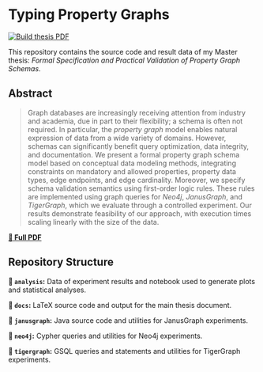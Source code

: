 # Typing Property Graphs

[![Build thesis PDF](https://github.com/nimobeeren/thesis/actions/workflows/latex.yml/badge.svg)](https://github.com/nimobeeren/thesis/actions/workflows/latex.yml)

This repository contains the source code and result data of my Master thesis: _Formal Specification and Practical Validation of Property Graph Schemas_.

## Abstract

> Graph databases are increasingly receiving attention from industry and academia, due in part to their flexibility; a schema is often not required. In particular, the _property graph_ model enables natural expression of data from a wide variety of domains. However, schemas can significantly benefit query optimization, data integrity, and documentation. We present a formal property graph schema model based on conceptual data modeling methods, integrating constraints on mandatory and allowed properties, property data types, edge endpoints, and edge cardinality. Moreover, we specify schema validation semantics using first-order logic rules. These rules are implemented using graph queries for _Neo4j_, _JanusGraph_, and _TigerGraph_, which we evaluate through a controlled experiment. Our results demonstrate feasibility of our approach, with execution times scaling linearly with the size of the data.

[**📄 Full PDF**](docs/thesis.pdf)

## Repository Structure

**📁 `analysis`:** Data of experiment results and notebook used to generate plots and statistical analyses.

**📁 `docs`:** LaTeX source code and output for the main thesis document.

**📁 `janusgraph`:** Java source code and utilities for JanusGraph experiments.

**📁 `neo4j`:** Cypher queries and utilities for Neo4j experiments.

**📁 `tigergraph`:** GSQL queries and statements and utilities for TigerGraph experiments.
